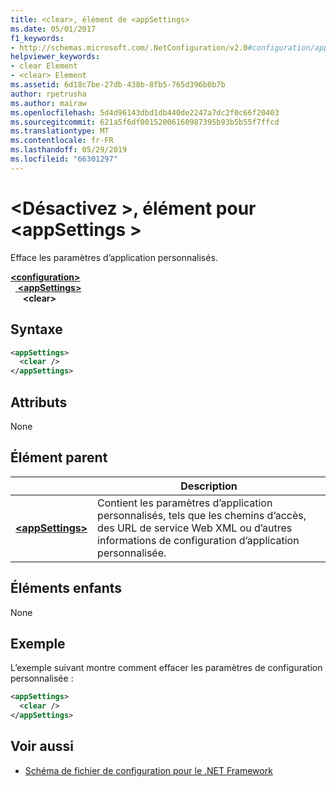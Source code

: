 ```yaml
---
title: <clear>, élément de <appSettings>
ms.date: 05/01/2017
f1_keywords:
- http://schemas.microsoft.com/.NetConfiguration/v2.0#configuration/appSettings/clear
helpviewer_keywords:
- clear Element
- <clear> Element
ms.assetid: 6d18c7be-27db-438b-8fb5-765d396b0b7b
author: rpetrusha
ms.author: mairaw
ms.openlocfilehash: 5d4d96143dbd1db440de2247a7dc2f0c66f20403
ms.sourcegitcommit: 621a5f6df00152006160987395b93b5b55f7ffcd
ms.translationtype: MT
ms.contentlocale: fr-FR
ms.lasthandoff: 05/29/2019
ms.locfileid: "66301297"
---
```

# <a name="clear-element-for-appsettings"></a>\<Désactivez >, élément pour \<appSettings >

Efface les paramètres d’application personnalisés.

[ **\<configuration>** ](~/docs/framework/configure-apps/file-schema/configuration-element.md)   
&nbsp;&nbsp;[ **\<appSettings>** ](~/docs/framework/configure-apps/file-schema/appsettings/appsettings-element-for-configuration.md)   
&nbsp;&nbsp;&nbsp;&nbsp; **\<clear>**

## <a name="syntax"></a>Syntaxe

```xml
<appSettings>
  <clear />
</appSettings>
```

## <a name="attributes"></a>Attributs

None

## <a name="parent-element"></a>Élément parent

|     | Description |
| --- | ----------- |
| [ **\<appSettings>** ](~/docs/framework/configure-apps/file-schema/appsettings/appsettings-element-for-configuration.md) | Contient les paramètres d’application personnalisés, tels que les chemins d’accès, des URL de service Web XML ou d’autres informations de configuration d’application personnalisée. |

## <a name="child-elements"></a>Éléments enfants

None

## <a name="example"></a>Exemple

L’exemple suivant montre comment effacer les paramètres de configuration personnalisée :

```xml
<appSettings>
  <clear />
</appSettings>
```

## <a name="see-also"></a>Voir aussi

- [Schéma de fichier de configuration pour le .NET Framework](~/docs/framework/configure-apps/file-schema/index.md)
